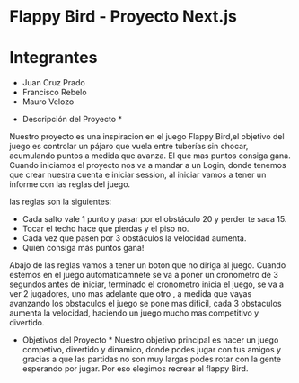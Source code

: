 # Flappy Bird - Proyecto Next.js
# Integrantes
- Juan Cruz Prado
- Francisco Rebelo
- Mauro Velozo


* Descripción del Proyecto *

Nuestro proyecto es una inspiracion en el juego Flappy Bird,el objetivo del juego es controlar un pájaro que vuela entre tuberías sin chocar, acumulando puntos a medida que avanza.
El que mas puntos consiga gana.
Cuando iniciamos el proyecto nos va a mandar a un Login, donde tenemos que crear nuestra cuenta e iniciar session, al iniciar vamos a tener un informe con las reglas del juego.

las reglas son la siguientes:
- Cada salto vale 1 punto y pasar por el obstáculo 20 y perder te saca 15.
- Tocar el techo hace que pierdas y el piso no.
- Cada vez que pasen por 3 obstáculos la velocidad aumenta.
- Quien consiga más puntos gana!

Abajo de las reglas vamos a tener un boton que no diriga al juego. Cuando estemos en el juego automaticamnete se va a poner un cronometro de 3 segundos antes de iniciar, terminado el cronometro inicia el juego, se va a ver 2 jugadores, uno mas adelante que otro , a medida que vayas avanzando los obstaculos el juego se pone mas dificil, cada 3 obstaculos aumenta la velocidad, haciendo un juego mucho mas competitivo y divertido.


* Objetivos del Proyecto *
Nuestro objetivo principal es hacer un juego competivo, divertido y dinamico, donde podes jugar con tus amigos y gracias a que las partidas no son muy largas podes rotar con la gente esperando por jugar. Por eso elegimos recrear el flappy Bird.